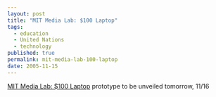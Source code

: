 ```yaml
---
layout: post
title: "MIT Media Lab: $100 Laptop"
tags:
  - education
  - United Nations
  - technology
published: true
permalink: mit-media-lab-100-laptop
date: 2005-11-15
---
```


<a href="http://laptop.media.mit.edu/">MIT Media Lab: $100 Laptop</a> prototype to be unveiled tomorrow, 11/16

